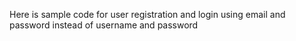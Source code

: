 Here is sample code for user registration and login using email and password instead of username and password
